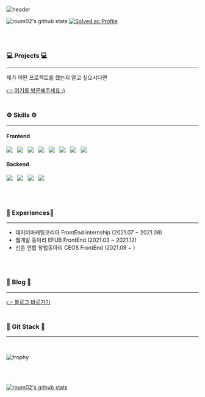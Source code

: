 <!-- <div align="center"> -->
  
![header](https://capsule-render.vercel.app/api?type=waving&height=300&text=안녕하세요!&desc=프론트엔드%20개발자%20이로움입니다🌱&fontAlign=80&fontAlignY=40&descAlign=80&descAlignY=60&color=gradient&animation=fadeIn)

<!-- </div> -->

![roum02's github stats](https://github-readme-stats.vercel.app/api?username=roum02&show_icons=true)
[![Solved.ac Profile](http://mazassumnida.wtf/api/v2/generate_badge?boj=roum02)](https://solved.ac/roum02/)

<br/>
<br/>

<h3>💻 Projects 💻</h3>
<hr/>
<p>제가 어떤 프로젝트를 했는지 알고 싶으시다면 </p>
<a href="https://stream-cent-884.notion.site/FE-25f3e634393d464dbf5afbf81b8c1e27">👉 여기를 방문해주세요 :)</a>
<br/>
<br/>

<h3><b>⚙ Skills ⚙</b></h3>
<hr/>
<h4>Frontend</h4>
<p>
<img src="https://img.shields.io/badge/React-B1BEF8?style=flat-square&logo=React&logoColor=white"/></a> &nbsp
<img src="https://img.shields.io/badge/HTML5-E34F26?style=flat-square&logo=HTML5&logoColor=white"/></a> &nbsp
<img src="https://img.shields.io/badge/CSS3-1572B6?style=flat-square&logo=CSS3&logoColor=white"/></a> &nbsp
<img src="https://img.shields.io/badge/JavaScript-F7DF1E?style=flat-square&logo=JavaScript&logoColor=white"/></a> &nbsp
<img src="https://img.shields.io/badge/TypeScript-1877f2?style=flat-square&logo=TypeScript&logoColor=white"/></a> &nbsp
<img src="https://img.shields.io/badge/Android-3DDC84?style=flat-square&logo=Android&logoColor=white"/></a> &nbsp
<img src="https://img.shields.io/badge/ReactNative-F7DF1E?style=flat-square&logo=ReactNative&logoColor=white"/></a> &nbsp
<img src="https://img.shields.io/badge/Next.js-000000?style=flat-square&logo=Next.js&logoColor=white"/></a> &nbsp
</p>

<h4>Backend</h4>
<p>
<img src="https://img.shields.io/badge/Node.js-339933?style=flat-square&logo=Node.js&logoColor=white"/></a> &nbsp
<img src="https://img.shields.io/badge/Express-339933?style=flat-square&logo=Express&logoColor=white"/></a> &nbsp
<img src="https://img.shields.io/badge/MySQL-4479A1?style=flat-square&logo=MySQL&logoColor=white"/></a> &nbsp
<img src="https://img.shields.io/badge/Python-3776AB?style=for-the-badge&logo=Python&logoColor=white"> &nbsp
</p>
<br/>
<br/>


<h3>🏅 Experiences🏅</h3>
<hr />

- 데이터마케팅코리아 FrontEnd internship (2021.07 ~ 2021.08)
- 웹개발 동아리 EFUB FrontEnd (2021.03 ~ 2021.12)
- 신촌 연합 창업동아리 CEOS FrontEnd (2021.09 ~ )

<br/>
<br/>
<h3> 💖 Blog 💖 </h3>
<hr/>
<a href="https://velog.io/@roum02">👉 블로그 바로가기</a>


<br/>
<br/>
<h3> 💚 Git Stack 💚</h3>
<hr/>
<br/>

![trophy](https://github-profile-trophy.vercel.app/?username=roum02)

<br/>
<br/>

[![roum02's github stats](https://github-readme-stats.vercel.app/api/top-langs/?username=roum02&show_icons=true&hide_border=true&title_color=004386&icon_color=004386&layout=compact)](https://github.com/roum02)





<!--
**roum02/roum02** is a ✨ _special_ ✨ repository because its `README.md` (this file) appears on your GitHub profile.

Here are some ideas to get you started:

- 🔭 I’m currently working on ...
- 🌱 I’m currently learning ...
- 👯 I’m looking to collaborate on ...
- 🤔 I’m looking for help with ...
- 💬 Ask me about ...
- 📫 How to reach me: ...
- 😄 Pronouns: ...
- ⚡ Fun fact: ...
-->
